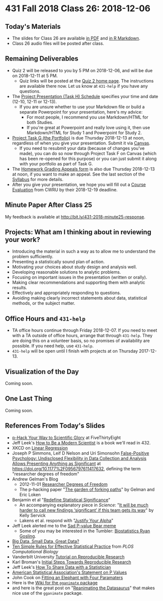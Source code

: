 # 431 Fall 2018 Class 26: 2018-12-06

## Today's Materials

- The slides for Class 26 are available [in PDF](https://github.com/THOMASELOVE/431-2018/blob/master/slides/class26/431_class-26-slides_2018.pdf) and [in R Markdown](https://github.com/THOMASELOVE/THOMASELOVE/431-2018/master/slides/class26/431_class-26-slides_2018.Rmd).
- Class 26 audio files will be posted after class.

## Remaining Deliverables

- Quiz 2 will be released to you by 5 PM on 2018-12-06, and will be due on 2018-12-11 at 5 PM. 
  - Quiz links will be posted at the [Quiz 2 home page](https://github.com/THOMASELOVE/431-2018/tree/master/quizzes/quiz02). The instructions are available there now. Let us know at `431-help` if you have any questions.
- The [Project Presentation (Task H) Schedule](http://bit.ly/431-2018-project-schedule) specifies your time and date (12-10, 12-11 or 12-13).
  - If you are unsure whether to use your Markdown file or build a separate Powerpoint for your presentation, here's my advice:
      - For most people, I recommend you use Markdown/HTML for both Studies.
      - If you're great at Powerpoint and really love using it, then use Markdown/HTML for Study 1 and Powerpoint for Study 2.
- [Project Task G (the Portfolio)](https://thomaselove.github.io/431-2018-project/taskG.html) is due Thursday 2018-12-13 at noon, regardless of when you give your presentation. Submit it via [Canvas](https://canvas.case.edu/).
  - If you need to resubmit your data (because of changes you've made), you can do so now through Project Task F on Canvas (which has been re-opened for this purpose) or you can just submit it along with your portfolio as part of Task G.
- The [Homework Grading Appeals form](https://goo.gl/forms/G4ZZ1Fge1ZkQVKzy2) is also due Thursday 2018-12-13 at noon, if you want to make an appeal. See the last section of the [Syllabus](https://thomaselove.github.io/2018-431-syllabus/) for more details.
- After you give your presentation, we hope you will fill out a [Course Evaluation](https://webapps.case.edu/courseevals/) from CWRU by their 2018-12-19 deadline.

## Minute Paper After Class 25

My feedback is available at http://bit.ly/431-2018-minute25-response.

## Projects: What am I thinking about in reviewing your work?

- Introducing the material in such a way as to allow me to understand the problem sufficiently.
- Presenting a statistically sound plan of action.
- Motivating your choices about study design and analysis well.
- Developing reasonable solutions to analytic problems.
- Focusing on important issues in the presentation (written or orally).
- Making clear recommendations and supporting them with analytic results.
- Effectively and appropriately responding to questions.
- Avoiding making clearly incorrect statements about data, statistical methods, or the subject matter.

## Office Hours and `431-help`

- TA office hours continue through Friday 2018-12-07. If you need to meet with a TA outside of office hours, arrange that through `431-help`. They are doing this on a volunteer basis, so no promises of availability are possible. If you need help, use `431-help`.
- `431-help` will be open until I finish with projects at on Thursday 2017-12-13. 

## Visualization of the Day

Coming soon.

## One Last Thing

Coming soon.

## References From Today's Slides

- [p-Hack Your Way to Scientific Glory](https://fivethirtyeight.com/features/science-isnt-broken/#part1) at FiveThirtyEight
- Jeff Leek's [How to Be a Modern Scientist](https://leanpub.com/modernscientist) is a book we'll read in 432.
- XKCD on [Linear Regression](https://xkcd.com/1725/)
- Joseph P Simmons, Leif D Nelson and Uri Simonsohn [False-Positive Psychology: Undisclosed Flexibility in Data Collection and Analysis Allows Presenting Anything as Significant](https://journals.sagepub.com/doi/abs/10.1177/0956797611417632) at https://doi.org/10.1177%2F0956797611417632, defining the term "researcher degrees of freedom"
- Andrew Gelman's Blog
  - 2012-11-01 [Researcher Degrees of Freedom](https://andrewgelman.com/2012/11/01/researcher-degrees-of-freedom/)
  - The p-hacking paper "[The garden of forking paths](http://www.stat.columbia.edu/~gelman/research/unpublished/p_hacking.pdf)" by Gelman and Eric Loken
- Benjamin et al "[Redefine Statistical Significance](https://psyarxiv.com/mky9j/)"
  - An accompanying explanatory piece in *Science*: "[It will be much harder to call new findings ‘significant’ if this team gets its way](http://www.sciencemag.org/news/2017/07/it-will-be-much-harder-call-new-findings-significant-if-team-gets-its-way)" by Kelly Servick
  - Lakens et al. respond with "[Justify Your Alpha](https://psyarxiv.com/9s3y6)"
- Jeff Leek alerted me to the [Sad P-value Bear meme](https://simplystatistics.org/2013/08/26/statistics-meme-sad-p-value-bear/)
  - Some of you may be interested in the Tumbler: [Biostatistics Ryan Gosling](http://biostatisticsryangoslingreturns.tumblr.com/).
- [Big Data, Small Data, Great Data?](https://www.shutterstock.com/image-illustration/lets-shrink-big-data-into-small-221282206)
- [Ten Simple Rules for Effective Statistical Practice](https://journals.plos.org/ploscompbiol/article?id=10.1371/journal.pcbi.1004961) from *PLOS Computational Biology*
- Vanderbilt University [Tutorial on Reproducible Research](http://biostat.mc.vanderbilt.edu/wiki/pub/Main/ReproducibleResearchTutorial/HarrellScottTutorial-useR2012.pdf)
- Karl Broman's [Initial Steps Towards Reproducible Research](http://kbroman.org/steps2rr/)
- Jeff Leek's [How To Share Data with a Statistician](https://github.com/jtleek/datasharing)
- [American Statistical Association's Statement on P Values](https://amstat.tandfonline.com/doi/abs/10.1080/00031305.2016.1154108)
- John Cook on [Fitting an Elephant with Four Paramaters](https://www.johndcook.com/blog/2011/06/21/how-to-fit-an-elephant/)
- Here is the [Wiki for the `gganimate` package](https://github.com/thomasp85/gganimate/wiki)
- and here is the great post on "[Reanimating the Datasaurus](https://r-mageddon.netlify.com/post/reanimating-the-datasaurus/)" that makes nice use of the `gganimate` package. 
